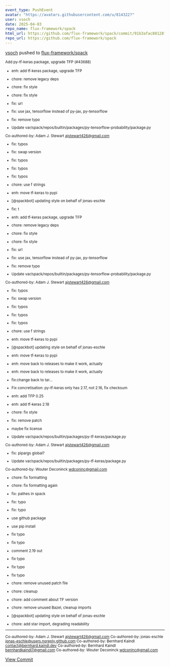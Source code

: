 ```yaml
---
event_type: PushEvent
avatar: "https://avatars.githubusercontent.com/u/814322?"
user: vsoch
date: 2025-04-03
repo_name: flux-framework/spack
html_url: https://github.com/flux-framework/spack/commit/91b3afac88128ff27347e6cd763967a2bdf7871f
repo_url: https://github.com/flux-framework/spack
---
```


<a href='https://github.com/vsoch' target='_blank'>vsoch</a> pushed to <a href='https://github.com/flux-framework/spack' target='_blank'>flux-framework/spack</a>

<small>Add py-tf-keras package, upgrade TFP (#43688)

* enh: add tf-keras package, upgrade TFP

* chore:  remove legacy deps

* chore:  fix style

* chore:  fix style

* fix: url

* fix: use jax, tensorflow instead of py-jax, py-tensorflow

* fix: remove typo

* Update var/spack/repos/builtin/packages/py-tensorflow-probability/package.py

Co-authored-by: Adam J. Stewart <ajstewart426@gmail.com>

* fix: typos

* fix: swap version

* fix: typos

* fix: typos

* fix: typos

* chore: use f strings

* enh: move tf-keras to pypi

* [@spackbot] updating style on behalf of jonas-eschle

* fix: t

* enh: add tf-keras package, upgrade TFP

* chore:  remove legacy deps

* chore:  fix style

* chore:  fix style

* fix: url

* fix: use jax, tensorflow instead of py-jax, py-tensorflow

* fix: remove typo

* Update var/spack/repos/builtin/packages/py-tensorflow-probability/package.py

Co-authored-by: Adam J. Stewart <ajstewart426@gmail.com>

* fix: typos

* fix: swap version

* fix: typos

* fix: typos

* fix: typos

* chore: use f strings

* enh: move tf-keras to pypi

* [@spackbot] updating style on behalf of jonas-eschle

* enh: move tf-keras to pypi

* enh: move back to releases to make it work, actually

* enh: move back to releases to make it work, actually

* fix:change back to tar...

* Fix concretisation: py-tf-keras only has 2.17, not 2.16, fix checksum

* enh: add TFP 0.25

* enh: add tf-keras 2.18

* chore: fix style

* fix: remove patch

* maybe fix license

* Update var/spack/repos/builtin/packages/py-tf-keras/package.py

Co-authored-by: Adam J. Stewart <ajstewart426@gmail.com>

* fix:  pipargs global?

* Update var/spack/repos/builtin/packages/py-tf-keras/package.py

Co-authored-by: Wouter Deconinck <wdconinc@gmail.com>

* chore: fix formatting

* chore: fix formatting again

* fix:  pathes in spack

* fix:  typo

* fix:  typo

* use github package

* use pip install

* fix typo

* fix typo

* comment 2.19 out

* fix typo

* fix typo

* fix typo

* chore: remove unused patch file

* chore: cleanup

* chore: add comment about TF version

* chore: remove unused Bazel, cleanup imports

* [@spackbot] updating style on behalf of jonas-eschle

* chore: add star import, degrading readability

---------

Co-authored-by: Adam J. Stewart <ajstewart426@gmail.com>
Co-authored-by: jonas-eschle <jonas-eschle@users.noreply.github.com>
Co-authored-by: Bernhard Kaindl <contact@bernhard.kaindl.dev>
Co-authored-by: Bernhard Kaindl <bernhardkaindl7@gmail.com>
Co-authored-by: Wouter Deconinck <wdconinc@gmail.com></small>

<a href='https://github.com/flux-framework/spack/commit/91b3afac88128ff27347e6cd763967a2bdf7871f' target='_blank'>View Commit</a>